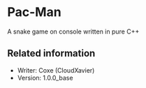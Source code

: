 # Pac-Man
A snake game on console written in pure C++

## Related information
+ Writer: Coxe (CloudXavier)
+ Version: 1.0.0_base
